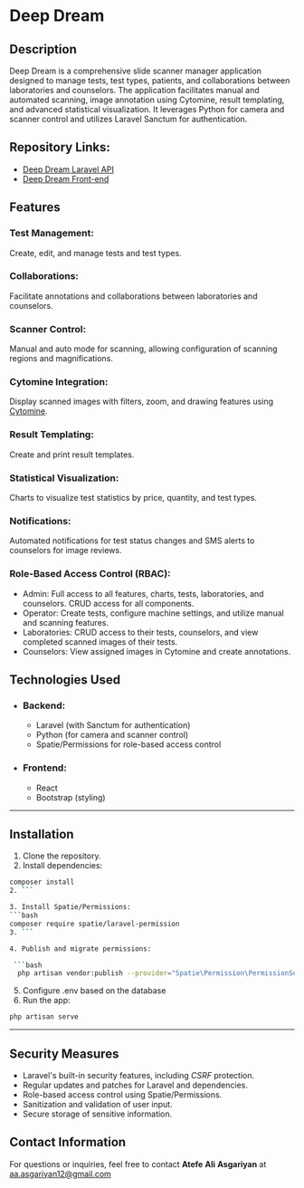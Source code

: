# Deep Dream

## Description
Deep Dream is a comprehensive slide scanner manager application designed to manage tests, test types, patients, and collaborations between laboratories and counselors. The application facilitates manual and automated scanning, image annotation using Cytomine, result templating, and advanced statistical visualization. It leverages Python for camera and scanner control and utilizes Laravel Sanctum for authentication.

## Repository Links:

- [Deep Dream Laravel API](https://github.com/atefe-aa/deep-dream-api)
- [Deep Dream Front-end](https://github.com/atefe-aa/deep-dream-front-end)


## Features

### Test Management: 
Create, edit, and manage tests and test types.

### Collaborations:
Facilitate annotations and collaborations between laboratories and counselors.

### Scanner Control: 
Manual and auto mode for scanning, allowing configuration of scanning regions and magnifications.

### Cytomine Integration:
Display scanned images with filters, zoom, and drawing features using [Cytomine](https://cytomine.com/).


### Result Templating:
Create and print result templates.

### Statistical Visualization:
Charts to visualize test statistics by price, quantity, and test types.

### Notifications: 
Automated notifications for test status changes and SMS alerts to counselors for image reviews.


### Role-Based Access Control (RBAC):
- Admin: Full access to all features, charts, tests, laboratories, and counselors. CRUD access for all components.
- Operator: Create tests, configure machine settings, and utilize manual and scanning features.
- Laboratories: CRUD access to their tests, counselors, and view completed scanned images of their tests.
- Counselors: View assigned images in Cytomine and create annotations.

## Technologies Used

- ### Backend:

  - Laravel (with Sanctum for authentication)
  - Python (for camera and scanner control)
  - Spatie/Permissions for role-based access control

- ### Frontend:

  - React
  - Bootstrap (styling)

---
  ## Installation
1. Clone the repository.
2. Install dependencies:
```bash
composer install
2. ```

3. Install Spatie/Permissions:
```bash
composer require spatie/laravel-permission
3. ```

4. Publish and migrate permissions:

 ```bash 
  php artisan vendor:publish --provider="Spatie\Permission\PermissionServiceProvider" --tag="migrations" and php artisan migrate
```
5. Configure .env based on the database
6. Run the app:
```bash 
php artisan serve
 ```
---

## Security Measures
- Laravel's built-in security features, including _CSRF_ protection.
- Regular updates and patches for Laravel and dependencies.
- Role-based access control using Spatie/Permissions.
- Sanitization and validation of user input.
- Secure storage of sensitive information.

## Contact Information
For questions or inquiries, feel free to contact **Atefe** **Ali** **Asgariyan** at aa.asgariyan12@gmail.com

